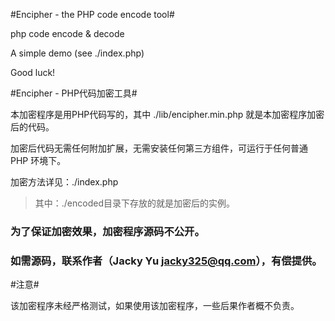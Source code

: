 #Encipher - the PHP code encode tool#

php code encode &amp; decode

A simple demo (see ./index.php)

Good luck!



#Encipher - PHP代码加密工具#

本加密程序是用PHP代码写的，其中 ./lib/encipher.min.php 就是本加密程序加密后的代码。

加密后代码无需任何附加扩展，无需安装任何第三方组件，可运行于任何普通 PHP 环境下。

加密方法详见：./index.php

> 其中：./encoded目录下存放的就是加密后的实例。

### 为了保证加密效果，加密程序源码不公开。 ###
### 如需源码，联系作者（Jacky Yu <jacky325@qq.com>），有偿提供。 ###



#注意#

该加密程序未经严格测试，如果使用该加密程序，一些后果作者概不负责。

